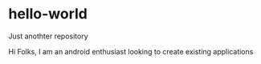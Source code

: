 # hello-world
Just anothter repository

Hi Folks, I am an android enthusiast looking to create existing applications

